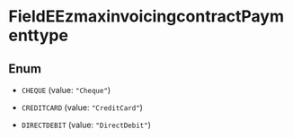 

# FieldEEzmaxinvoicingcontractPaymenttype

## Enum


* `CHEQUE` (value: `"Cheque"`)

* `CREDITCARD` (value: `"CreditCard"`)

* `DIRECTDEBIT` (value: `"DirectDebit"`)



